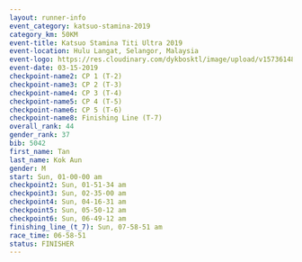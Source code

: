 ```yaml
---
layout: runner-info 
event_category: katsuo-stamina-2019 
category_km: 50KM 
event-title: Katsuo Stamina Titi Ultra 2019 
event-location: Hulu Langat, Selangor, Malaysia 
event-logo: https://res.cloudinary.com/dykbosktl/image/upload/v1573614825/Logo/Logo_p7ft6n.png
event-date: 03-15-2019 
checkpoint-name2: CP 1 (T-2) 
checkpoint-name3: CP 2 (T-3) 
checkpoint-name4: CP 3 (T-4) 
checkpoint-name5: CP 4 (T-5) 
checkpoint-name6: CP 5 (T-6) 
checkpoint-name8: Finishing Line (T-7) 
overall_rank: 44
gender_rank: 37
bib: 5042
first_name: Tan
last_name: Kok Aun
gender: M
start: Sun, 01-00-00 am
checkpoint2: Sun, 01-51-34 am
checkpoint3: Sun, 02-35-00 am
checkpoint4: Sun, 04-16-31 am
checkpoint5: Sun, 05-50-12 am
checkpoint6: Sun, 06-49-12 am
finishing_line_(t_7): Sun, 07-58-51 am
race_time: 06-58-51
status: FINISHER
---
```

